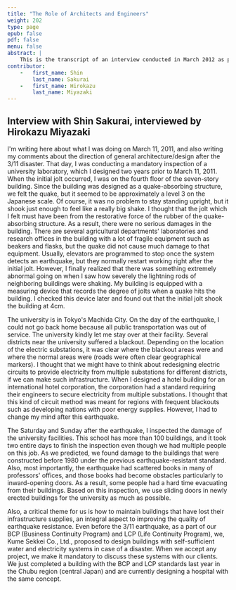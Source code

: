 ```yaml
---
title: "The Role of Architects and Engineers"
weight: 202
type: page
epub: false
pdf: false
menu: false
abstract: |
    This is the transcript of an interview conducted in March 2012 as part of the Cornell East Asia Program symposium, “Japan’s Earthquake and Tsunami One Year Later: How Can We Bring Closure to Crises?”
contributor:
    -   first_name: Shin
        last_name: Sakurai
    -   first_name: Hirokazu
        last_name: Miyazaki
---
```


## Interview with Shin Sakurai, interviewed by Hirokazu Miyazaki

I'm writing here about what I was doing on March 11, 2011, and also writing my comments about the direction of general architecture/design after the 3/11 disaster. That day, I was conducting a mandatory inspection of a university laboratory, which I designed two years prior to March 11, 2011. When the initial jolt occurred, I was on the fourth floor of the seven-story building. Since the building was designed as a quake-absorbing structure, we felt the quake, but it seemed to be approximately a level 3 on the Japanese scale. Of course, it was no problem to stay standing upright, but it shook just enough to feel like a really big shake. I thought that the jolt which I felt must have been from the restorative force of the rubber of the quake-absorbing structure. As a result, there were no serious damages in the building. There are several agricultural departments' laboratories and research offices in the building with a lot of fragile equipment such as beakers and flasks, but the quake did not cause much damage to that equipment. Usually, elevators are programmed to stop once the system detects an earthquake, but they normally restart working right after the initial jolt. However, I finally realized that there was something extremely abnormal going on when I saw how severely the lightning rods of neighboring buildings were shaking. My building is equipped with a measuring device that records the degree of jolts when a quake hits the building. I checked this device later and found out that the initial jolt shook the building at 4cm.

The university is in Tokyo's Machida City. On the day of the earthquake, I could not go back home because all public transportation was out of service. The university kindly let me stay over at their facility. Several districts near the university suffered a blackout. Depending on the location of the electric substations, it was clear where the blackout areas were and where the normal areas were (roads were often clear geographical markers). I thought that we might have to think about redesigning electric circuits to provide electricity from multiple substations for different districts, if we can make such infrastructure. When I designed a hotel building for an international hotel corporation, the corporation had a standard requiring their engineers to secure electricity from multiple substations. I thought that this kind of circuit method was meant for regions with frequent blackouts such as developing nations with poor energy supplies. However, I had to change my mind after this earthquake.

The Saturday and Sunday after the earthquake, I inspected the damage of the university facilities. This school has more than 100 buildings, and it took two entire days to finish the inspection even though we had multiple people on this job. As we predicted, we found damage to the buildings that were constructed before 1980 under the previous earthquake-resistant standard. Also, most importantly, the earthquake had scattered books in many of professors' offices, and those books had become obstacles particularly to inward-opening doors. As a result, some people had a hard time evacuating from their buildings. Based on this inspection, we use sliding doors in newly erected buildings for the university as much as possible.

Also, a critical theme for us is how to maintain buildings that have lost their infrastructure supplies, an integral aspect to improving the quality of earthquake resistance. Even before the 3/11 earthquake, as a part of our BCP (Business Continuity Program) and LCP (Life Continuity Program), we, Kume Sekkei Co., Ltd., proposed to design buildings with self-sufficient water and electricity systems in case of a disaster. When we accept any project, we make it mandatory to discuss these systems with our clients. We just completed a building with the BCP and LCP standards last year in the Chubu region (central Japan) and are currently designing a hospital with the same concept.